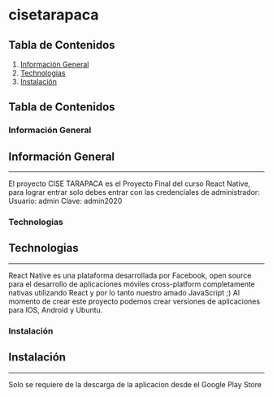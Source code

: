 # cisetarapaca

## Tabla de Contenidos
1. [Información General](#general-info)
2. [Technologias](#technologies)
3. [Instalación](#installation)

## Tabla de Contenidos
<a name="general-info"></a>
### Información General

## Información General
***
El proyecto CISE TARAPACA es el Proyecto Final del curso React Native, para lograr entrar solo debes entrar con las credenciales de administrador:
Usuario: admin
Clave: admin2020


<a name="technologies"></a>
### Technologias

## Technologias
***
React Native es una plataforma desarrollada por Facebook, open source para el desarrollo de aplicaciones móviles cross-platform completamente nativas utilizando React y por lo tanto nuestro amado JavaScript ;) Al momento de crear este proyecto podemos crear versiones de aplicaciones para IOS, Android y Ubuntu.


<a name="installation"></a>
### Instalación

## Instalación
***
Solo se requiere de la descarga de la aplicacion desde el Google Play Store